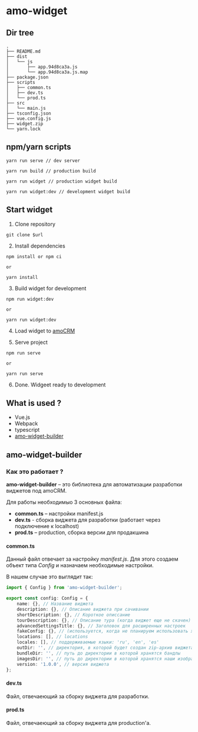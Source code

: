 # amo-widget

## Dir tree

```
.
├── README.md
├── dist
│   └── js
│       ├── app.94d8ca3a.js
│       └── app.94d8ca3a.js.map
├── package.json
├── scripts
│   ├── common.ts
│   ├── dev.ts
│   └── prod.ts
├── src
│   └── main.js
├── tsconfig.json
├── vue.config.js
├── widget.zip
└── yarn.lock
```

## npm/yarn scripts 

```
yarn run serve // dev server

yarn run build // production build

yarn run widget // production widget build 

yarn run widget:dev // development widget build 
```

## Start widget

1. Clone repository 
```
git clone $url
```

2. Install dependencies
```
npm install or npm ci

or

yarn install 
```

3. Build widget for development
```
npm run widget:dev

or 

yarn run widget:dev
```

4. Load widget to [amoCRM](https://www.amocrm.ru/developers/content/integrations/upload) 

5. Serve project
```
npm run serve 

or 

yarn run serve 
```
6. Done. Widgeet ready to development

## What is used ?

- Vue.js
- Webpack
- typescript
- [amo-widget-builder](https://advisory-frontend.vercel.app/advisory/npm-package/amo-widget-builder)

## amo-widget-builder

### Как это работает ?

__amo-widget-builder__ – это библиотека для автоматизации разработки виджетов под amoCRM. 

Для работы необходимыо 3 основных файла:

- __common.ts__ – настройки manifest.js 
- __dev.ts__ - сборка виджета для разработки (работает через подключение к localhost)
- __prod.ts__ – production, сборка версии для продакшина

#### common.ts

Данный файл отвечает за настройку *manifest.js*. Для этого создаем объект типа *Config* и назначаем необходимые настройки.

В нашем случае это выглядит так: 

```ts
import { Config } from 'amo-widget-builder';

export const config: Config = {
    name: {}, // Название виджета
    description: {}, // Описание виджета при сачивании 
    shortDescription: {}, // Короткое описсание
    tourDescription: {}, // Описание тура (когда виджет еще не скачен) 
    advancedSettingsTitle: {}, // Заголовок для расширенных настроек
    fakeConfig: {}, // (используется, когда не планируем использовать хранение настрооект в amoCRM)
    locations: [], // locations
    locales: [], // поддерживаемые языки: 'ru', 'en', 'es'
    outDir: '', // директория, в которой будет создан zip-архив виджета
    bundleDir: '', // путь до директории в которой хранятся бандлы
    imagesDir: '', // путь до директории в которой хранятся наши изображения (если не уазана, то сгенерируются дефолтные)
    version: '1.0.0', // версия виджета
};
```

#### dev.ts

Файл, отвечаеющий за сборку виджета для разработки. 

#### prod.ts

Файл, отвечаеющий за сборку виджета для production'а. 
